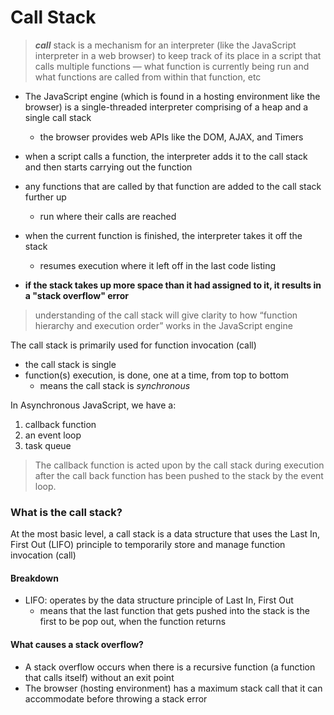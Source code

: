 # Call Stack
> ***call*** stack is a mechanism for an interpreter (like the JavaScript interpreter in a web browser) to keep track of its place in a script that calls multiple functions — what function is currently being run and what functions are called from within that function, etc
- The JavaScript engine (which is found in a hosting environment like the browser) is a single-threaded interpreter comprising of a heap and a single call stack
  - the browser provides web APIs like the DOM, AJAX, and Timers

- when a script calls a function, the interpreter adds it to the call stack and then starts carrying out the function
- any functions that are called by that function are added to the call stack further up
  - run where their calls are reached
- when the current function is finished, the interpreter takes it off the stack 
  - resumes execution where it left off in the last code listing
- **if the stack takes up more space than it had assigned to it, it results in a "stack overflow" error**

>understanding of the call stack will give clarity to how “function hierarchy and execution order” works in the JavaScript engine

The call stack is primarily used for function invocation (call) 
  - the call stack is single 
  - function(s) execution, is done, one at a time, from top to bottom 
    - means the call stack is *synchronous*

In Asynchronous JavaScript, we have a:
1. callback function
2. an event loop
3. task queue 

> The callback function is acted upon by the call stack during execution after the call back function has been pushed to the stack by the event loop.

### What is the call stack?

At the most basic level, a call stack is a data structure that uses the Last In, First Out (LIFO) principle to temporarily store and manage function invocation (call)

#### Breakdown

- LIFO: operates by the data structure principle of Last In, First Out 
  - means that the last function that gets pushed into the stack is the first to be pop out, when the function returns

#### What causes a stack overflow?
- A stack overflow occurs when there is a recursive function (a function that calls itself) without an exit point 
- The browser (hosting environment) has a maximum stack call that it can accommodate before throwing a stack error

